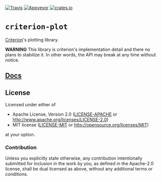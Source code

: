 [![Travis](https://travis-ci.org/japaric/simplot.rs.svg?branch=master)](https://travis-ci.org/japaric/simplot.rs)
[![Appveyor](https://ci.appveyor.com/api/projects/status/ag858mwaiqh8i8dc?svg=true)](https://ci.appveyor.com/project/bheisler/simplot-rs-j3y9k)
[![crates.io](http://meritbadge.herokuapp.com/criterion-plot)](https://crates.io/crates/criterion-plot)

# `criterion-plot`

[Criterion]'s plotting library.

[Criterion]: https://github.com/japaric/criterion.rs

**WARNING** This library is criterion's implementation detail and there no plans to stabilize it.
In other words, the API may break at any time without notice.

## [Docs](http://japaric.github.io/simplot.rs/criterion_plot)

## License

Licensed under either of

- Apache License, Version 2.0 ([LICENSE-APACHE](LICENSE-APACHE) or
  http://www.apache.org/licenses/LICENSE-2.0)
- MIT license ([LICENSE-MIT](LICENSE-MIT) or http://opensource.org/licenses/MIT)

at your option.

### Contribution

Unless you explicitly state otherwise, any contribution intentionally submitted for inclusion in the
work by you, as defined in the Apache-2.0 license, shall be dual licensed as above, without any
additional terms or conditions.
